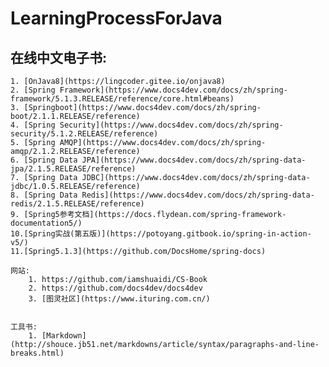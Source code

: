 # LearningProcessForJava
## **在线中文电子书**:

    1. [OnJava8](https://lingcoder.gitee.io/onjava8)    
    2. [Spring Framework](https://www.docs4dev.com/docs/zh/spring-framework/5.1.3.RELEASE/reference/core.html#beans)        
    3. [Springboot](https://www.docs4dev.com/docs/zh/spring-boot/2.1.1.RELEASE/reference)    
    4. [Spring Security](https://www.docs4dev.com/docs/zh/spring-security/5.1.2.RELEASE/reference)    
    5. [Spring AMQP](https://www.docs4dev.com/docs/zh/spring-amqp/2.1.2.RELEASE/reference)    
    6. [Spring Data JPA](https://www.docs4dev.com/docs/zh/spring-data-jpa/2.1.5.RELEASE/reference)    
    7. [Spring Data JDBC](https://www.docs4dev.com/docs/zh/spring-data-jdbc/1.0.5.RELEASE/reference)    
    8. [Spring Data Redis](https://www.docs4dev.com/docs/zh/spring-data-redis/2.1.5.RELEASE/reference)    
    9. [Spring5参考文档](https://docs.flydean.com/spring-framework-documentation5/)    
    10.[Spring实战(第五版)](https://potoyang.gitbook.io/spring-in-action-v5/)    
    11.[Spring5.1.3](https://github.com/DocsHome/spring-docs)    

    网站:       
        1. https://github.com/iamshuaidi/CS-Book    
        2. https://github.com/docs4dev/docs4dev    
        3. [图灵社区](https://www.ituring.com.cn/)  
    
    
    工具书:    
        1. [Markdown](http://shouce.jb51.net/markdowns/article/syntax/paragraphs-and-line-breaks.html)    